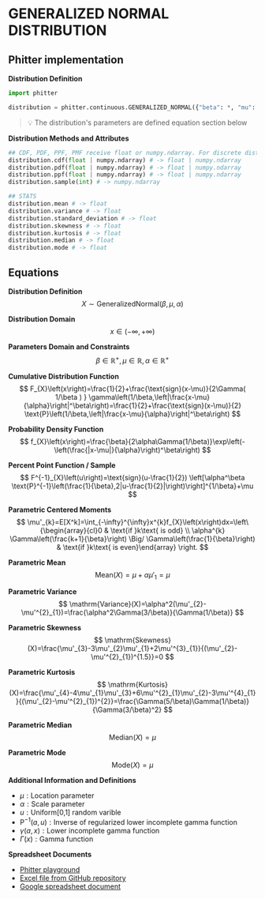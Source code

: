 # GENERALIZED NORMAL DISTRIBUTION

## Phitter implementation

**Distribution Definition**

```python
import phitter

distribution = phitter.continuous.GENERALIZED_NORMAL({"beta": *, "mu": *, "alpha": *})
```

> 💡 The distribution's parameters are defined equation section below

**Distribution Methods and Attributes**

```python
## CDF, PDF, PPF, PMF receive float or numpy.ndarray. For discrete distributions PMF instead of PDF. Parameters notation are in description of ditribution
distribution.cdf(float | numpy.ndarray) # -> float | numpy.ndarray
distribution.pdf(float | numpy.ndarray) # -> float | numpy.ndarray
distribution.ppf(float | numpy.ndarray) # -> float | numpy.ndarray
distribution.sample(int) # -> numpy.ndarray

## STATS
distribution.mean # -> float
distribution.variance # -> float
distribution.standard_deviation # -> float
distribution.skewness # -> float
distribution.kurtosis # -> float
distribution.median # -> float
distribution.mode # -> float
```

## Equations

**Distribution Definition**
$$ X\sim\mathrm{GeneralizedNormal}\left(\beta,\mu,\alpha\right) $$

**Distribution Domain**
$$ x\in\left(-\infty,+\infty\right) $$

**Parameters Domain and Constraints**
$$ \beta\in\mathbb{R}^{+}, \mu\in\mathbb{R}, \alpha\in\mathbb{R}^{+} $$

**Cumulative Distribution Function**
$$ F_{X}\left(x\right)=\frac{1}{2}+\frac{\text{sign}(x-\mu)}{2\Gamma( 1/\beta ) } \gamma\left(1/\beta,\left|\frac{x-\mu}{\alpha}\right|^\beta\right)=\frac{1}{2}+\frac{\text{sign}(x-\mu)}{2} \text{P}\left(1/\beta,\left|\frac{x-\mu}{\alpha}\right|^\beta\right) $$

**Probability Density Function**
$$ f_{X}\left(x\right)=\frac{\beta}{2\alpha\Gamma(1/\beta)}\exp\left(-\left(\frac{|x-\mu|}{\alpha}\right)^\beta\right) $$

**Percent Point Function / Sample**
$$ F^{-1}_{X}\left(u\right)=\text{sign}(u-\frac{1}{2}) \left[\alpha^\beta \text{P}^{-1}\left(\frac{1}{\beta},2|u-\frac{1}{2}|\right)\right]^{1/\beta}+\mu $$

**Parametric Centered Moments**
$$ \mu'_{k}=E[X^k]=\int_{-\infty}^{\infty}x^{k}f_{X}\left(x\right)dx=\left\{\begin{array}{cl}0 & \text{if }k\text{ is odd} \\ \alpha^{k} \Gamma\left(\frac{k+1}{\beta}\right) \Big/ \Gamma\left(\frac{1}{\beta}\right) & \text{if }k\text{ is even}\end{array} \right. $$

**Parametric Mean**
$$ \mathrm{Mean}(X)=\mu+\alpha\mu'_{1}=\mu $$

**Parametric Variance**
$$ \mathrm{Variance}(X)=\alpha^2(\mu'_{2}-\mu'^{2}_{1})=\frac{\alpha^2\Gamma(3/\beta)}{\Gamma(1/\beta)} $$

**Parametric Skewness**
$$ \mathrm{Skewness}(X)=\frac{\mu'_{3}-3\mu'_{2}\mu'_{1}+2\mu'^{3}_{1}}{(\mu'_{2}-\mu'^{2}_{1})^{1.5}}=0 $$

**Parametric Kurtosis**
$$ \mathrm{Kurtosis}(X)=\frac{\mu'_{4}-4\mu'_{1}\mu'_{3}+6\mu'^{2}_{1}\mu'_{2}-3\mu'^{4}_{1}}{(\mu'_{2}-\mu'^{2}_{1})^{2}}=\frac{\Gamma(5/\beta)\Gamma(1/\beta)}{\Gamma(3/\beta)^2} $$

**Parametric Median**
$$ \mathrm{Median}(X)=\mu $$

**Parametric Mode**
$$ \mathrm{Mode}(X)=\mu $$

**Additional Information and Definitions**
- $\mu:\text{Location parameter}$
- $\alpha:\text{Scale parameter}$
- $u:\text{Uniform[0,1] random varible}$
- $\text{P}^{-1}\left(a,u\right):\text{Inverse of regularized lower incomplete gamma function}$
- $\gamma\left(a,x\right):\text{Lower incomplete gamma function}$
- $\Gamma\left(x\right):\text{Gamma function}$

**Spreadsheet Documents**

-   [Phitter playground](https://phitter.io/distributions/continuous/generalized_normal)
-   [Excel file from GitHub repository](https://github.com/phitterio/phitter-files/blob/main/continuous/generalized_normal.xlsx)
-   [Google spreadsheet document](https://docs.google.com/spreadsheets/d/1_77JSp0mhHxqvQugVRRWIoQOTa91WdyNqNmOfDNuSfA)
    